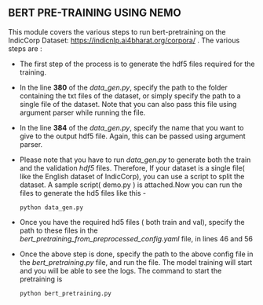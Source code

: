 ## BERT PRE-TRAINING USING NEMO

This module covers the various steps to run bert-pretraining on the IndicCorp Dataset: https://indicnlp.ai4bharat.org/corpora/ . The various steps are :

* The first step of the process is to generate the hdf5 files required for the training. 

* In the line **380** of the *data_gen.py*, specify the path to the folder containing the txt files of the dataset, or simply specify the path to a single file of the dataset. Note that you can also pass this file using argument parser while running the file.

* In the line **384** of the *data_gen.py*, specify the name that you want to give to the output hdf5 file. Again, this can be passed using argument parser.

* Please note that you have to run *data_gen.py* to generate both the train and the validation *hdf5* files. Therefore, If your dataset is a single file( like the English dataset of IndicCorp), you can use a script to split the dataset. A sample script( demo.py ) is attached.Now  you can run the files to generate the hd5 files like this - 

      python data_gen.py

* Once you have the required hd5 files ( both train and val), specify the path to these files in the *bert_pretraining_from_preprocessed_config.yaml* file, in lines 46 and 56

* Once the above step is done, specify the path to the above config file in the *bert_pretraining.py* file, and run the file. The model training will start and you will be able to see the logs. The command to start the pretraining is 
  
      python bert_pretraining.py
